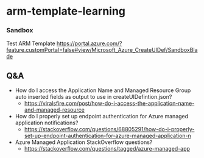 # arm-template-learning
### Sandbox
Test ARM Template
https://portal.azure.com/?feature.customPortal=false#view/Microsoft_Azure_CreateUIDef/SandboxBlade

## Q&A
* How do I access the Application Name and Managed Resource Group auto inserted fields as output to use in createUIDefintion.json?
    * https://viralsfire.com/post/how-do-i-access-the-application-name-and-managed-resource
* How do I properly set up endpoint authentication for Azure managed application notifications?
  * https://stackoverflow.com/questions/68805291/how-do-i-properly-set-up-endpoint-authentication-for-azure-managed-application-n
* Azure Managed Application StackOverflow questions?
  * https://stackoverflow.com/questions/tagged/azure-managed-app
  